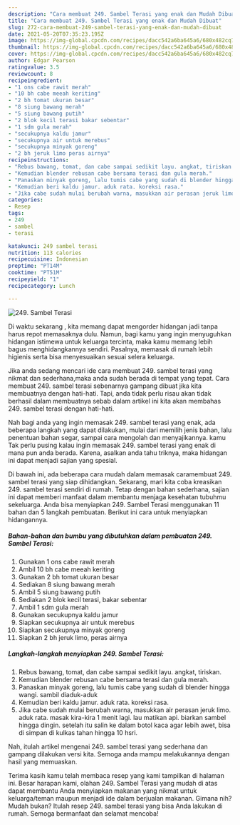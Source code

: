 ```yaml
---
description: "Cara membuat 249. Sambel Terasi yang enak dan Mudah Dibuat"
title: "Cara membuat 249. Sambel Terasi yang enak dan Mudah Dibuat"
slug: 272-cara-membuat-249-sambel-terasi-yang-enak-dan-mudah-dibuat
date: 2021-05-20T07:35:23.195Z
image: https://img-global.cpcdn.com/recipes/dacc542a6ba645a6/680x482cq70/249-sambel-terasi-foto-resep-utama.jpg
thumbnail: https://img-global.cpcdn.com/recipes/dacc542a6ba645a6/680x482cq70/249-sambel-terasi-foto-resep-utama.jpg
cover: https://img-global.cpcdn.com/recipes/dacc542a6ba645a6/680x482cq70/249-sambel-terasi-foto-resep-utama.jpg
author: Edgar Pearson
ratingvalue: 3.5
reviewcount: 8
recipeingredient:
- "1 ons cabe rawit merah"
- "10 bh cabe meeah keriting"
- "2 bh tomat ukuran besar"
- "8 siung bawang merah"
- "5 siung bawang putih"
- "2 blok kecil terasi bakar sebentar"
- "1 sdm gula merah"
- "secukupnya kaldu jamur"
- "secukupnya air untuk merebus"
- "secukupnya minyak goreng"
- "2 bh jeruk limo peras airnya"
recipeinstructions:
- "Rebus bawang, tomat, dan cabe sampai sedikit layu. angkat, tiriskan."
- "Kemudian blender rebusan cabe bersama terasi dan gula merah."
- "Panaskan minyak goreng, lalu tumis cabe yang sudah di blender hingga wangi. sambil diaduk-aduk"
- "Kemudian beri kaldu jamur. aduk rata. koreksi rasa."
- "Jika cabe sudah mulai berubah warna, masukkan air perasan jeruk limo. aduk rata. masak kira-kira 1 menit lagi. lau matikan api. biarkan sambel hingga dingin. setelah itu salin ke dalam botol kaca agar lebih awet, bisa di simpan di kulkas tahan hingga 10 hsri."
categories:
- Resep
tags:
- 249
- sambel
- terasi

katakunci: 249 sambel terasi 
nutrition: 113 calories
recipecuisine: Indonesian
preptime: "PT14M"
cooktime: "PT51M"
recipeyield: "1"
recipecategory: Lunch

---
```



![249. Sambel Terasi](https://img-global.cpcdn.com/recipes/dacc542a6ba645a6/680x482cq70/249-sambel-terasi-foto-resep-utama.jpg)

Di waktu  sekarang , kita memang dapat mengorder hidangan jadi tanpa harus repot memasaknya dulu. Namun, bagi kamu yang ingin menyuguhkan hidangan istimewa untuk keluarga tercinta, maka kamu memang lebih bagus menghidangkannya sendiri. Pasalnya, memasak di rumah lebih higienis serta bisa menyesuaikan sesuai selera keluarga.

Jika anda sedang mencari ide cara membuat 249. sambel terasi yang nikmat dan sederhana,maka anda sudah berada di tempat yang tepat. Cara membuat 249. sambel terasi  sebenarnya gampang dibuat jika kita membuatnya dengan hati-hati. Tapi, anda tidak perlu risau akan tidak berhasil dalam membuatnya 
sebab dalam artikel ini kita akan membahas 249. sambel terasi dengan hati-hati.  



Nah bagi anda yang ingin memasak 249. sambel terasi yang enak, ada beberapa langkah yang dapat dilakukan, mulai dari memilih jenis bahan, lalu penentuan bahan segar, sampai cara mengolah dan menyajikannya. kamu Tak perlu pusing kalau ingin memasak 249. sambel terasi yang enak di mana pun anda berada. Karena, asalkan anda  tahu triknya, maka hidangan ini dapat menjadi sajian yang spesial.

Di bawah ini, ada beberapa cara mudah dalam memasak caramembuat 249. sambel terasi yang siap dihidangkan. Sekarang, mari kita coba kreasikan 249. sambel terasi sendiri di rumah. Tetap dengan bahan sederhana, sajian ini dapat memberi manfaat dalam membantu menjaga kesehatan tubuhmu sekeluarga. Anda bisa menyiapkan 249. Sambel Terasi menggunakan 11 bahan dan 5 langkah pembuatan. Berikut ini cara untuk menyiapkan hidangannya.

<!--inarticleads1-->

##### Bahan-bahan dan bumbu yang dibutuhkan dalam pembuatan 249. Sambel Terasi:

1. Gunakan 1 ons cabe rawit merah
1. Ambil 10 bh cabe meeah keriting
1. Gunakan 2 bh tomat ukuran besar
1. Sediakan 8 siung bawang merah
1. Ambil 5 siung bawang putih
1. Sediakan 2 blok kecil terasi, bakar sebentar
1. Ambil 1 sdm gula merah
1. Gunakan secukupnya kaldu jamur
1. Siapkan secukupnya air untuk merebus
1. Siapkan secukupnya minyak goreng
1. Siapkan 2 bh jeruk limo, peras airnya




<!--inarticleads2-->

##### Langkah-langkah menyiapkan 249. Sambel Terasi:

1. Rebus bawang, tomat, dan cabe sampai sedikit layu. angkat, tiriskan.
1. Kemudian blender rebusan cabe bersama terasi dan gula merah.
1. Panaskan minyak goreng, lalu tumis cabe yang sudah di blender hingga wangi. sambil diaduk-aduk
1. Kemudian beri kaldu jamur. aduk rata. koreksi rasa.
1. Jika cabe sudah mulai berubah warna, masukkan air perasan jeruk limo. aduk rata. masak kira-kira 1 menit lagi. lau matikan api. biarkan sambel hingga dingin. setelah itu salin ke dalam botol kaca agar lebih awet, bisa di simpan di kulkas tahan hingga 10 hsri.




Nah, itulah artikel mengenai  249. sambel terasi  yang sederhana dan gampang dilakukan versi kita. Semoga anda mampu melakukannya dengan hasil yang memuaskan. 

Terima kasih kamu telah membaca resep yang kami tampilkan di halaman ini. Besar harapan kami, olahan  249. Sambel Terasi yang mudah di atas dapat membantu Anda menyiapkan makanan yang nikmat untuk keluarga/teman maupun menjadi ide dalam berjualan makanan. Gimana nih? Mudah bukan? Itulah resep 249. sambel terasi yang bisa Anda lakukan di rumah. Semoga bermanfaat dan selamat mencoba!

